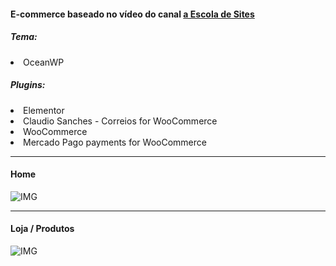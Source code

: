 <h4>E-commerce baseado no vídeo do canal <a href="https://www.youtube.com/user/insufmental"> a Escola de Sites</a></h4>
<h5>Tema:</h5>
<li>OceanWP</li>
<h5>Plugins:</h5>
<li>Elementor</li>
<li>Claudio Sanches - Correios for WooCommerce</li>
<li>WooCommerce</li>
<li>Mercado Pago payments for WooCommerce</li>
<hr>
<h4>Home</h4>

![IMG](https://github.com/Tarmiel/PJ_web/blob/master/WordPress/7.Lolja/p1.png)
<hr>
<h4>Loja / Produtos</h4>

![IMG](https://github.com/Tarmiel/PJ_web/blob/master/WordPress/7.Lolja/p2.png)
